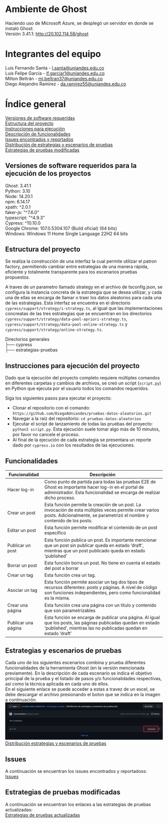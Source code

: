 # Ambiente de Ghost
Haciendo uso de Microsoft Azure, se desplegó un servidor en donde se instaló Ghost:<br>
Versión 3.41.1: http://20.102.114.58/ghost <br>

# Integrantes del equipo 

Luis Fernando Santa - l.santa@uniandes.edu.co<br>
Luis Felipe García - lf.garciar1@uniandes.edu.co <br>
Milton Beltrán - mj.beltran37@uniandes.edu.co <br>
Diego Alejandro Ramírez - da.ramirez55@uniandes.edu.co

# Índice general

[Versiones de software requeridas](#versiones-de-software-requeridos-para-la-ejecución-de-los-proyectos)<br>
[Estructura del proyecto](#estructura-del-proyecto)<br>
[Instrucciones para ejecución](#instrucciones-para-ejecución-del-proyecto)<br>
[Descripción de funcionalidades](#funcionalidades)<br>
[Issues encontrados y reportados](#issues)<br>
[Distribución de estrategias y escenarios de pruebas](#estrategias-y-escenarios-de-pruebas) <br>
[Estrategias de pruebas modificadas](#estrategias-de-pruebas-modificadas)

## Versiones de software requeridos para la ejecución de los proyectos

Ghost: 3.41.1<br>
Python: 3.10 <br>
Node: 14.20.1 <br>
npm: 6.14.17 <br>
xpath: ^2.0.1 <br>
faker-js: "^7.6.0" <br>
typescript: "^4.9.3"<br>
Cypress: ^10.10.0 <br>
Google Chrome: 107.0.5304.107 (Build oficial) (64 bits) <br>
Windows: Windows 11 Home Single Language 22H2 64 bits <br>

## Estructura del proyecto
Se realiza la construcción de una interfaz la cual permite utilizar el patron factory, permitiendo cambiar entre estrategias de una manera rápida, eficiente y totalmente transparente para los escenarios pruebas propuestos.

A traves de un parametro llamado strategy en el archivo de tsconfig.json, se configura la instancia concreta de la estrategia que se desea utilizar, y cada una de ellas se encarga de llamar o traer los datos aleatorios para cada una de las estrategias.
Esta interfaz se encuentra en el directorio `cypress/support/strategy/i-strategy.ts`, al igual que las implementaciones concreatas de las tres estrategias que se encuentran en los directorios `cypress/support/strategy/data-pool-apriori-strategy.ts`, `cypress/support/strategy/data-pool-online-strategy.ts` y `cypress/support/strategy/online-strategy.ts`. <br>


Directorios generales<br>
├── cypress <br>
├── estrategias-pruebas

## Instrucciones para ejecución del proyecto
Dado que la ejecución del proyecto completo requiere múltiples comandos en diferentes carpetas y cambios de archivos, se creó un script (`script.py`) en Python que ejecuta por el usuario todos los comandos requeridos.

Siga los siguientes pasos para ejecutar el proyecto: <br>
* Clonar el repositorio con el comando: `https://github.com/DiegoAUniandes/pruebas-datos-aleatorios.git`
* Navegar a la raíz del repositorio: `cd pruebas-datos-aleatorios`
* Ejecutar el script de lanzamiento de todas las pruebas del proyecto: `python3 script.py`. Esta ejecución suele tomar algo más de 10 minutos, por favor no cancele el proceso.
* Al final de la ejecución de cada estrategia se presentara un reporte dado por `cypress.io` con los resultados de las ejecuciones.


## Funcionalidades

| Funcionalidad       | Descripción                                                                                                                                                                       |
|---------------------|-----------------------------------------------------------------------------------------------------------------------------------------------------------------------------------|
| Hacer log-in        | Como punto de partida para todas las pruebas E2E de Ghost es importante hacer log-in en el portal de administrador. Esta funcionalidad se encarga de realizar dicho proceso.      |
| Crear un post       | Esta función permite la creación de un post. La invocación de esta múltiples veces permite crear varios posts. Adicionalmente, se parametrizó el nombre y contenido de los posts. |
| Editar un post      | Esta función permite modificar el contenido de un post específico                                                                                                                 |
| Publicar un post    | Esta función publica un post. Es importante mencionar que un post sin publicar queda en estado ‘draft’, mientras que un post publicado queda en estado ‘published’                |
| Borrar un post      | Esta función borra un post. No tiene en cuenta el estado del post a borrar                                                                                                        |
| Crear un tag        | Esta función crea un tag.                                                                                                                                                         |
| Asociar un tag      | Esta función permite asociar un tag dos tipos de recursos diferentes: posts y páginas. A nivel de código son funciones independientes, pero como funcionalidad es la misma.       |
| Crear una página    | Esta función crea una página con un título y contenido que son parametrizables                                                                                                    |
| Publicar una página | Esta función se encarga de publicar una página. Al igual que los posts, las páginas publicadas quedan en estado ‘published’, mientras las no publicadas quedan en estado ‘draft’  |

## Estrategias y escenarios de pruebas
Cada uno de los siguientes escenarios combina y prueba diferentes funcionalidades de la herramienta Ghost (en la versión mencionada previamente).
En la descripción de cada escenario se indica el objetivo principal de la prueba y el listado de pasos y/o funcionalidades respectivas, así como la técnica aplicada en cada uno de ellos.<br>
En el siguiente enlace se puede acceder a estas a travez de un excel, se debe descargar el archivo presionando el boton que se indica en la imagen a continuación.
![](distribucion.png)
[Distribución estrategias y escenarios de pruebas](./estrategias-pruebas/Distribucion%20de%20estrategias%20y%20escenarios%20de%20pruebas.xlsx)<br>

## Issues
A continuación se encuentran los issues encontrados y reportadoss: <br>
[Issues](https://github.com/DiegoAUniandes/pruebas-datos-aleatorios/issues)<br>

## Estrategias de pruebas modificadas
A continuación se encuentran los enlaces a las estrategias de pruebas actualizadas: <br>
[Estrategias de pruebas actualizadas](./estrategias-pruebas/)<br>
